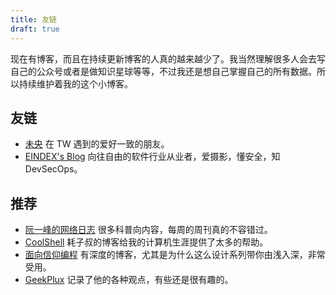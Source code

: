 ```yaml
---
title: 友链
draft: true
---
```


现在有博客，而且在持续更新博客的人真的越来越少了。我当然理解很多人会去写自己的公众号或者是做知识星球等等，不过我还是想自己掌握自己的所有数据。所以持续维护着我的这个小博客。

## 友链

- [未央](https://www.dao1314.com/) 在 TW 遇到的爱好一致的朋友。
- [EINDEX's Blog](https://eindex.me) 向往自由的软件行业从业者，爱摄影，懂安全，知 DevSecOps。

## 推荐

- [阮一峰的网络日志](https://www.ruanyifeng.com/blog/) 很多科普向内容，每周的周刊真的不容错过。
- [CoolShell](https://coolshell.cn/) 耗子叔的博客给我的计算机生涯提供了太多的帮助。
- [面向信仰编程](https://draveness.me/) 有深度的博客，尤其是为什么这么设计系列带你由浅入深，非常受用。
- [GeekPlux](https://geekplux.com/) 记录了他的各种观点，有些还是很有趣的。
